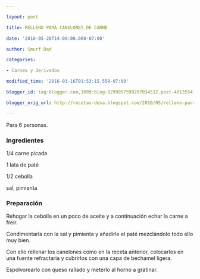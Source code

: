 ```yaml
---

layout: post

title: RELLENO PARA CANELONES DE CARNE

date: '2010-05-26T14:00:00.000-07:00'

author: Smurf Dad

categories:

- Carnes y derivados

modified_time: '2016-03-16T01:53:15.558-07:00'

blogger_id: tag:blogger.com,1999:blog-5299957599287034512.post-4013554378948418915

blogger_orig_url: http://recetas-desa.blogspot.com/2010/05/relleno-para-canelones-de-carne.html

---
```


Para 6 personas.

<h3>Ingredientes</h3>

1/4 carne picada

1 lata de paté

1/2 cebolla

sal, pimienta

<h3>Preparación</h3>

Rehogar la cebolla en un poco de aceite y a continuación echar la carne a freír.

Condimentarla con la sal y pimienta y añadirle el paté mezclándolo todo ello muy bien.

Con ello rellenar los canelones como en la receta anterior, colocarlos en una fuente refractaria y cubrirlos con una capa de bechamel ligera.

Espolvorearlo con queso rallado y meterlo al horno a gratinar.

